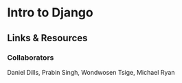 # Intro to Django

## Links & Resources

### Collaborators

Daniel Dills, Prabin Singh, Wondwosen Tsige, Michael Ryan
